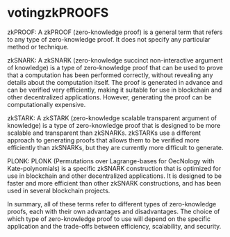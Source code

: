 # votingzkPROOFS

zkPROOF: A zkPROOF (zero-knowledge proof) is a general term that refers to any type of zero-knowledge proof. It does not specify any particular method or technique.

zkSNARK: A zkSNARK (zero-knowledge succinct non-interactive argument of knowledge) is a type of zero-knowledge proof that can be used to prove that a computation has been performed correctly, without revealing any details about the computation itself. The proof is generated in advance and can be verified very efficiently, making it suitable for use in blockchain and other decentralized applications. However, generating the proof can be computationally expensive.

zkSTARK: A zkSTARK (zero-knowledge scalable transparent argument of knowledge) is a type of zero-knowledge proof that is designed to be more scalable and transparent than zkSNARKs. zkSTARKs use a different approach to generating proofs that allows them to be verified more efficiently than zkSNARKs, but they are currently more difficult to generate.

PLONK: PLONK (Permutations over Lagrange-bases for OecNology with Kate-polynomials) is a specific zkSNARK construction that is optimized for use in blockchain and other decentralized applications. It is designed to be faster and more efficient than other zkSNARK constructions, and has been used in several blockchain projects.

In summary, all of these terms refer to different types of zero-knowledge proofs, each with their own advantages and disadvantages. The choice of which type of zero-knowledge proof to use will depend on the specific application and the trade-offs between efficiency, scalability, and security.
